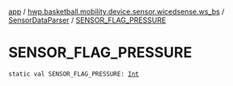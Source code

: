 [app](../../index.md) / [hwp.basketball.mobility.device.sensor.wicedsense.ws_bs](../index.md) / [SensorDataParser](index.md) / [SENSOR_FLAG_PRESSURE](.)

# SENSOR_FLAG_PRESSURE

`static val SENSOR_FLAG_PRESSURE: `[`Int`](https://kotlinlang.org/api/latest/jvm/stdlib/kotlin/-int/index.html)